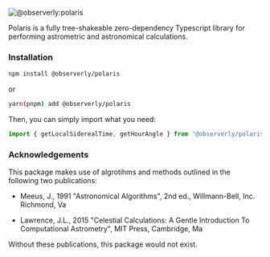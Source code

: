 ![@observerly:polaris](https://user-images.githubusercontent.com/84131395/173177742-01f04d4f-899c-4fc6-aeaa-24deddf7d34c.jpg)

Polaris is a fully tree-shakeable zero-dependency Typescript library for performing astrometric and astronomical calculations.

### Installation

```bash
npm install @observerly/polaris
```

or

```bash
yarn(pnpm) add @observerly/polaris
```

Then, you can simply import what you need:

```ts
import { getLocalSiderealTime, getHourAngle } from '@observerly/polaris'
```

### Acknowledgements

This package makes use of algrotihms and methods outlined in the following two publications:

- Meeus, J., 1991 "Astronomical Algorithms", 2nd ed., Willmann-Bell, Inc. Richmond, Va

- Lawrence, J.L., 2015 "Celestial Calculations: A Gentle Introduction To Computational Astrometry", MIT Press, Cambridge, Ma

Without these publications, this package would not exist.

